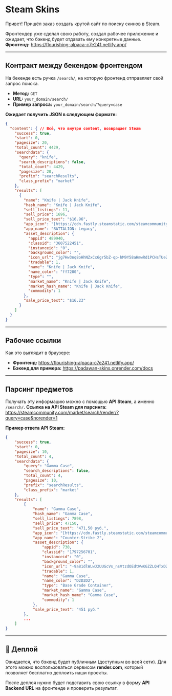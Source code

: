 # Steam Skins

Привет! Пришёл заказ создать крутой сайт по поиску скинов в Steam.

Фронтендер уже сделал свою работу, создал рабочее приложение и ожидает, что бэкенд будет отдавать ему конкретные данные.
**Фронтенд:** https://flourishing-alpaca-c7e241.netlify.app/

---

## Контракт между бекендом фронтендом

На бекенде есть ручка `/search/`, на которую фронтенд отправляет свой запрос поиска.
* **Метод:** `GET`
* **URL:** `your_domain/search/`
* **Пример запроса:** `your_domain/search/?query=case`

**Ожидает получить JSON в следующем формате:**

```json
{
  "content": { // Всё, что внутри content, возвращает Steam
    "success": true,
    "start": 0,
    "pagesize": 20,
    "total_count": 4429,
    "searchdata": {
      "query": "knife",
      "search_descriptions": false,
      "total_count": 4429,
      "pagesize": 20,
      "prefix": "searchResults",
      "class_prefix": "market"
    },
    "results": [
      {
        "name": "Knife | Jack Knife",
        "hash_name": "Knife | Jack Knife",
        "sell_listings": 11,
        "sell_price": 1696,
        "sell_price_text": "$16.96",
        "app_icon": "[https://cdn.fastly.steamstatic.com/steamcommunity/public/images/apps/489940/56876299e611314a6e0857e3996ba1c204b24249.jpg](https://cdn.fastly.steamstatic.com/steamcommunity/public/images/apps/489940/56876299e611314a6e0857e3996ba1c204b24249.jpg) ",
        "app_name": "BATTALION: Legacy",
        "asset_description": {
          "appid": 489940,
          "classid": "3607522451",
          "instanceid": "0",
          "background_color": "",
          "icon_url": "jg7Hw3nq8oHhNZxCx6gr5bZ-qp-hM9Y58aHmwRd1PCHsTUeZzEMILKGqGeXa42JL5-hggtXmFRNgkDj8IQ7zOy3i3SHUyavM-poZlZ2c72vzAKWsfQG_rgB1K6WyYM6Fpu6HK__-tPsu0TdRatE3tJAp4QVMMlXRr4LJijw3ET50pwr8B-BW7PAGIzP8IrlJ7A",
          "tradable": 1,
          "name": "Knife | Jack Knife",
          "name_color": "ff7200",
          "type": "",
          "market_name": "Knife | Jack Knife",
          "market_hash_name": "Knife | Jack Knife",
          "commodity": 1
        },
        "sale_price_text": "$16.23"
      }
    ]
  }
}
```

---

## Рабочие ссылки

Как это выглядит в браузере:
* **Фронтенд:** https://flourishing-alpaca-c7e241.netlify.app/
* **Бэкенд для примера:** https://padawan-skins.onrender.com/docs

---

## Парсинг предметов

Получать эту информацию можно с помощью **API Steam**, а именно `/search/`.
**Ссылка на API Steam для парсинга:** https://steamcommunity.com/market/search/render/?query=case&norender=1

**Пример ответа API Steam:**

```json
{
    "success": true,
    "start": 0,
    "pagesize": 10,
    "total_count": 4,
    "searchdata": {
        "query": "Gamma Case",
        "search_descriptions": false,
        "total_count": 4,
        "pagesize": 10,
        "prefix": "searchResults",
        "class_prefix": "market"
    },
    "results": [
        {
            "name": "Gamma Case",
            "hash_name": "Gamma Case",
            "sell_listings": 7898,
            "sell_price": 47150,
            "sell_price_text": "471,50 руб.",
            "app_icon": "[https://cdn.fastly.steamstatic.com/steamcommunity/public/images/apps/730/8dbc71957312bbd3baea65848b545be9eae2a355.jpg](https://cdn.fastly.steamstatic.com/steamcommunity/public/images/apps/730/8dbc71957312bbd3baea65848b545be9eae2a355.jpg)",
            "app_name": "Counter-Strike 2",
            "asset_description": {
                "appid": 730,
                "classid": "1797256701",
                "instanceid": "0",
                "background_color": "",
                "icon_url": "-9a81dlWLwJ2UUGcVs_nsVtzdOEdtWwKGZZLQHTxDZ7I56KU0Zwwo4NUX4oFJZEHLbXU5A1PIYQNqhpOSV-fRPasw8rsUFJ5KBFZv668FFYznarJJjkQ6ovjw4SPlfP3auqEl2oBuJB1j--WoY322QziqkdpZGr3IteLMlhpw4RJCv8",
                "tradable": 1,
                "name": "Gamma Case",
                "name_color": "D2D2D2",
                "type": "Base Grade Container",
                "market_name": "Gamma Case",
                "market_hash_name": "Gamma Case",
                "commodity": 1
            },
            "sale_price_text": "451 руб."
        },
        ...
    ]
}
```
---

## 🚀 Деплой

Ожидается, что бэкенд будет публичным (доступным во всей сети). Для этого можно воспользоваться сервисом **render.com**, который позволяет бесплатно деплоить наши проекты.

После деплоя нужно будет подставить свою ссылку в форму **API Backend URL** на фронтенде и проверить результат.
